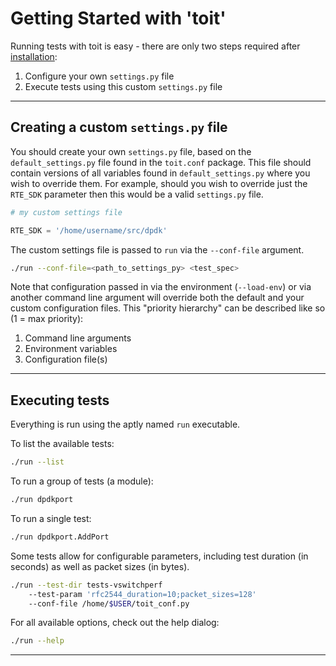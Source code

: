 # Getting Started with 'toit'

Running tests with toit is easy - there are only two steps required after [installation]:

1. Configure your own `settings.py` file
2. Execute tests using this custom `settings.py` file

---

## Creating a custom `settings.py` file

You should create your own `settings.py` file, based on the `default_settings.py` file found in the `toit.conf` package. This file should contain versions of all variables found in `default_settings.py` where you wish to override them. For example, should you wish to override just the `RTE_SDK` parameter then this would be a valid `settings.py` file.

```python
# my custom settings file

RTE_SDK = '/home/username/src/dpdk'
```

The custom settings file is passed to `run` via the `--conf-file` argument.

```bash
./run --conf-file=<path_to_settings_py> <test_spec>
```

Note that configuration passed in via the environment (`--load-env`) or via another command line argument will override both the default and your custom configuration files. This "priority hierarchy" can be described like so (1 = max priority):

1. Command line arguments
2. Environment variables
3. Configuration file(s)

---

## Executing tests

Everything is run using the aptly named `run` executable.

To list the available tests:

```bash
./run --list
```

To run a group of tests (a module):

```bash
./run dpdkport
```

To run a single test:

```bash
./run dpdkport.AddPort
```

Some tests allow for configurable parameters, including test duration (in seconds) as well as packet sizes (in bytes).

```bash
./run --test-dir tests-vswitchperf
    --test-param 'rfc2544_duration=10;packet_sizes=128'
    --conf-file /home/$USER/toit_conf.py
```

For all available options, check out the help dialog:

```bash
./run --help
```

---

[installation]: installation.md


